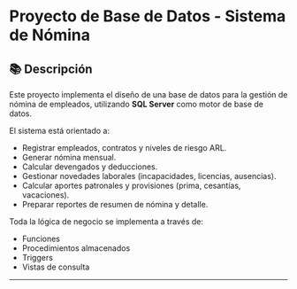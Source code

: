 # Proyecto de Base de Datos - Sistema de Nómina

## 📚 Descripción

Este proyecto implementa el diseño de una base de datos para la gestión de nómina de empleados, utilizando **SQL Server** como motor de base de datos.

El sistema está orientado a:

- Registrar empleados, contratos y niveles de riesgo ARL.
- Generar nómina mensual.
- Calcular devengados y deducciones.
- Gestionar novedades laborales (incapacidades, licencias, ausencias).
- Calcular aportes patronales y provisiones (prima, cesantías, vacaciones).
- Preparar reportes de resumen de nómina y detalle.

Toda la lógica de negocio se implementa a través de:
- Funciones
- Procedimientos almacenados
- Triggers
- Vistas de consulta

---


